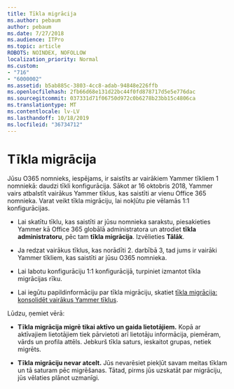 ```yaml
---
title: Tīkla migrācija
ms.author: pebaum
author: pebaum
ms.date: 7/27/2018
ms.audience: ITPro
ms.topic: article
ROBOTS: NOINDEX, NOFOLLOW
localization_priority: Normal
ms.custom:
- "716"
- "6000002"
ms.assetid: b5ab885c-3803-4cc8-adab-94848e226ffb
ms.openlocfilehash: 2fb66d68e131d22bc44f0fd878717d5e5e776dac
ms.sourcegitcommit: 037331d71f06750d972c0b6278b23bb15c4806ca
ms.translationtype: MT
ms.contentlocale: lv-LV
ms.lasthandoff: 10/18/2019
ms.locfileid: "36734712"
---
```

# <a name="network-migration"></a>Tīkla migrācija

Jūsu O365 nomnieks, iespējams, ir saistīts ar vairākiem Yammer tīkliem 1 nomniekā: daudzi tīkli konfigurācija. Sākot ar 16 oktobris 2018, Yammer vairs atbalstīt vairākus Yammer tīklus, kas saistīti ar vienu Office 365 nomnieka. Varat veikt tīkla migrāciju, lai nokļūtu pie vēlamās 1:1 konfigurācijas.
  
- Lai skatītu tīklu, kas saistīti ar jūsu nomnieka sarakstu, piesakieties Yammer kā Office 365 globālā administratora un atrodiet **tīkla administratoru**, pēc tam **tīkla migrācija**. Izvēlieties **Tālāk**.

- Ja redzat vairākus tīklus, kas norādīti 2. darbībā 3, tad jums ir vairāki Yammer tīkliem, kas saistīti ar jūsu O365 nomnieka.

- Lai labotu konfigurāciju 1:1 konfigurācijā, turpiniet izmantot tīkla migrācijas rīku.

- Lai iegūtu papildinformāciju par tīkla migrāciju, skatiet [tīkla migrācija: konsolidēt vairākus Yammer tīklus](https://docs.microsoft.com/yammer/configure-your-yammer-network/consolidate-multiple-yammer-networks).

Lūdzu, ņemiet vērā:
  
- **Tīkla migrācija migrē tikai aktīvo un gaida lietotājiem.** Kopā ar aktīvajiem lietotājiem tiek pārvietoti arī lietotāju informācija, piemēram, vārds un profila attēls. Jebkurš tīkla saturs, ieskaitot grupas, netiek migrēts.

- **Tīkla migrāciju nevar atcelt.** Jūs nevarēsiet piekļūt savam meitas tīklam un tā saturam pēc migrēšanas. Tātad, pirms jūs uzskatāt par migrāciju, jūs vēlaties plānot uzmanīgi.
